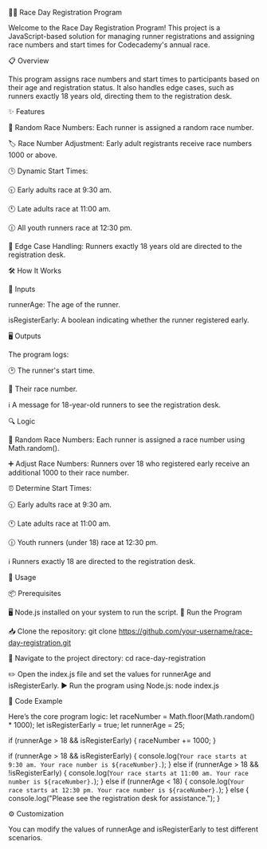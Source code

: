 🏃‍♂️ Race Day Registration Program

Welcome to the Race Day Registration Program! This project is a JavaScript-based solution for managing runner registrations and assigning race numbers and start times for Codecademy's annual race.

📋 Overview

This program assigns race numbers and start times to participants based on their age and registration status. It also handles edge cases, such as runners exactly 18 years old, directing them to the registration desk.

✨ Features

🎲 Random Race Numbers: Each runner is assigned a random race number.

🏷️ Race Number Adjustment: Early adult registrants receive race numbers 1000 or above.

🕒 Dynamic Start Times:

🕤 Early adults race at 9:30 am.

🕚 Late adults race at 11:00 am.

🕧 All youth runners race at 12:30 pm.

🚦 Edge Case Handling: Runners exactly 18 years old are directed to the registration desk.

🛠️ How It Works

🔢 Inputs

runnerAge: The age of the runner.

isRegisterEarly: A boolean indicating whether the runner registered early.

🖥️ Outputs

The program logs:

🕑 The runner's start time.

🏅 Their race number.

ℹ️ A message for 18-year-old runners to see the registration desk.

🔍 Logic

🎲 Random Race Numbers: Each runner is assigned a race number using Math.random().

➕ Adjust Race Numbers: Runners over 18 who registered early receive an additional 1000 to their race number.

⏰ Determine Start Times:

🕤 Early adults race at 9:30 am.

🕚 Late adults race at 11:00 am.

🕧 Youth runners (under 18) race at 12:30 pm.

ℹ️ Runners exactly 18 are directed to the registration desk.

🚀 Usage

📦 Prerequisites

🖥️ Node.js installed on your system to run the script.
🏃 Run the Program

📥 Clone the repository:
git clone https://github.com/your-username/race-day-registration.git

📂 Navigate to the project directory:
cd race-day-registration

✏️ Open the index.js file and set the values for runnerAge and isRegisterEarly.
▶️ Run the program using Node.js:
node index.js

🧩 Code Example

Here’s the core program logic:
let raceNumber = Math.floor(Math.random() \* 1000);
let isRegisterEarly = true;
let runnerAge = 25;

if (runnerAge > 18 && isRegisterEarly) {
raceNumber += 1000;
}

if (runnerAge > 18 && isRegisterEarly) {
console.log(`Your race starts at 9:30 am. Your race number is ${raceNumber}.`);
} else if (runnerAge > 18 && !isRegisterEarly) {
console.log(`Your race starts at 11:00 am. Your race number is ${raceNumber}.`);
} else if (runnerAge < 18) {
console.log(`Your race starts at 12:30 pm. Your race number is ${raceNumber}.`);
} else {
console.log("Please see the registration desk for assistance.");
}

⚙️ Customization

You can modify the values of runnerAge and isRegisterEarly to test different scenarios.
